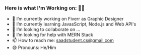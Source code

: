### Here is what I'm Working on: 👋🏼

- 🔭 I’m currently working on Fiverr as Graphic Designer
- 🌱 I’m currently learning JavasScript, Node.js and Web API's
- 👯 I’m looking to collaborate on ...
- 🤔 I’m looking for help with MERN Stack
- 📫 How to reach me: saadstudent.cs@gmail.com
- 😄 Pronouns: He/Him
